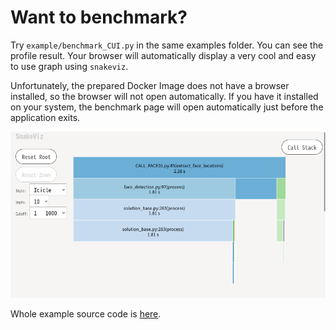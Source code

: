 # Want to benchmark?

Try `example/benchmark_CUI.py` in the same examples folder.
You can see the profile result.
Your browser will automatically display a very cool and easy to use graph using `snakeviz`.

Unfortunately, the prepared Docker Image does not have a browser installed, so the browser will not open automatically. If you have it installed on your system, the benchmark page will open automatically just before the application exits.


![](https://raw.githubusercontent.com/yKesamaru/FACE01_SAMPLE/master/img/PASTE_IMAGE_2022-07-20-07-23-21.png)

Whole example source code is [here](../example/benchmark_CUI.py).

